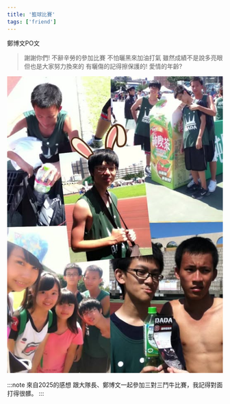 ```yaml
---
title: '籃球比賽'
tags: ['friend']
---
```

鄭博文PO文
>謝謝你們!
不辭辛勞的參加比賽
不怕曬黑來加油打氣
雖然成績不是說多亮眼
但也是大家努力換來的
有曬傷的記得擦保護的!
愛情的年齡?

![img](./img_ig/201305/001.jpg)


:::note 來自2025的感想
跟大隊長、鄭博文一起參加三對三鬥牛比賽，我記得對面打得很髒。
:::